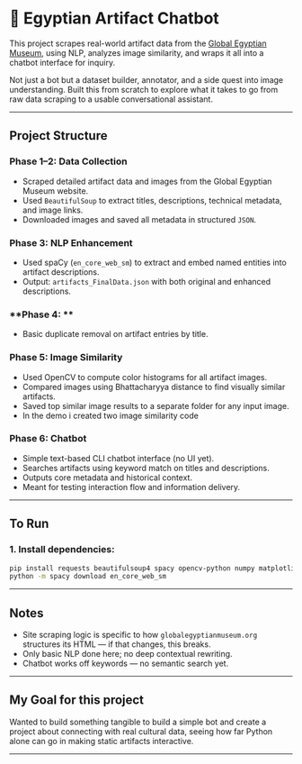 # 🏺 Egyptian Artifact Chatbot

This project scrapes real-world artifact data from the [Global Egyptian Museum](https://www.globalegyptianmuseum.org), using NLP, analyzes image similarity, and wraps it all into a chatbot interface for inquiry.

Not just a bot but a dataset builder, annotator, and a side quest into image understanding. Built this from scratch to explore what it takes to go from raw data scraping to a usable conversational assistant.

---

## Project Structure

### **Phase 1–2: Data Collection**
- Scraped detailed artifact data and images from the Global Egyptian Museum website.
- Used `BeautifulSoup` to extract titles, descriptions, technical metadata, and image links.
- Downloaded images and saved all metadata in structured `JSON`.

### **Phase 3: NLP Enhancement**
- Used spaCy (`en_core_web_sm`) to extract and embed named entities into artifact descriptions.
- Output: `artifacts_FinalData.json` with both original and enhanced descriptions.

### **Phase 4: **
- Basic duplicate removal on artifact entries by title.

### **Phase 5: Image Similarity**
- Used OpenCV to compute color histograms for all artifact images.
- Compared images using Bhattacharyya distance to find visually similar artifacts.
- Saved top similar image results to a separate folder for any input image.
- In the demo i created two image similarity code

### **Phase 6: Chatbot**
- Simple text-based CLI chatbot interface (no UI yet).
- Searches artifacts using keyword match on titles and descriptions.
- Outputs core metadata and historical context.
- Meant for testing interaction flow and information delivery.



---


##  To Run

### 1. Install dependencies:
```bash
pip install requests beautifulsoup4 spacy opencv-python numpy matplotlib
python -m spacy download en_core_web_sm
```



---

## Notes

- Site scraping logic is specific to how `globalegyptianmuseum.org` structures its HTML — if that changes, this breaks.
- Only basic NLP done here; no deep contextual rewriting.
- Chatbot works off keywords — no semantic search yet.

---

## My Goal for this project

Wanted to build something tangible to build a simple bot and create a project about connecting with real cultural data, seeing how far Python alone can go in making static artifacts interactive.

---

